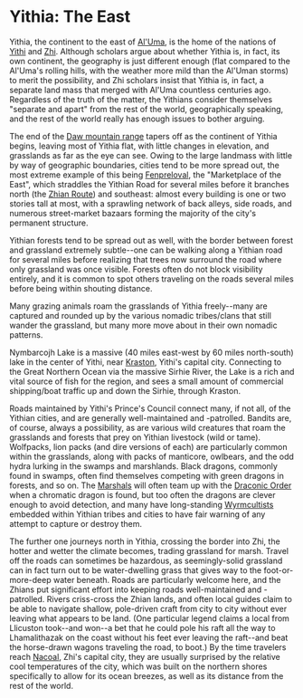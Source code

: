 # Yithia: The East

Yithia, the continent to the east of [Al'Uma](./AlUma.md), is the home of the nations of [Yithi](../Nations/Yithi.md) and [Zhi](../Nations/Zhi.md). Although scholars argue about whether Yithia is, in fact, its own continent, the geography is just different enough (flat compared to the Al'Uma's rolling hills, with the weather more mild than the Al'Uman storms) to merit the possibility, and Zhi scholars insist that Yithia is, in fact, a separate land mass that merged with Al'Uma countless centuries ago. Regardless of the truth of the matter, the Yithians consider themselves "separate and apart" from the rest of the world, geographically speaking, and the rest of the world really has enough issues to bother arguing.

The end of the [Daw mountain range](./DawMountains.md) tapers off as the continent of Yithia begins, leaving most of Yithia flat, with little changes in elevation, and grasslands as far as the eye can see. Owing to the large landmass with little by way of geographic boundaries, cities tend to be more spread out, the most extreme example of this being [Fenpreloval](../Cities/Fenpreloval.md), the "Marketplace of the East", which straddles the Yithian Road for several miles before it branches north (the [Zhian Route](./Roads.md)) and southeast: almost every building is one or two stories tall at most, with a sprawling network of back alleys, side roads, and numerous street-market bazaars forming the majority of the city's permanent structure.

Yithian forests tend to be spread out as well, with the border between forest and grassland extremely subtle--one can be walking along a Yithian road for several miles before realizing that trees now surround the road where only grassland was once visible. Forests often do not block visibility entirely, and it is common to spot others traveling on the roads several miles before being within shouting distance.

Many grazing animals roam the grasslands of Yithia freely--many are captured and rounded up by the various nomadic tribes/clans that still wander the grassland, but many more move about in their own nomadic patterns.

Nymbarcojh Lake is a massive (40 miles east-west by 60 miles north-south) lake in the center of Yithi, near [Kraston](../Cities/Kraston.md), Yithi's capital city. Connecting to the Great Northern Ocean via the massive Sirhie River, the Lake is a rich and vital source of fish for the region, and sees a small amount of commercial shipping/boat traffic up and down the Sirhie, through Kraston.

Roads maintained by Yithi's Prince's Council connect many, if not all, of the Yithian cities, and are generally well-maintained and -patrolled. Bandits are, of course, always a possibility, as are various wild creatures that roam the grasslands and forests that prey on Yithian livestock (wild or tame). Wolfpacks, lion packs (and dire versions of each) are particularly common within the grasslands, along with packs of manticore, owlbears, and the odd hydra lurking in the swamps and marshlands. Black dragons, commonly found in swamps, often find themselves competing with green dragons in forests, and so on. The [Marshals](../Organizations/MilitantOrders/Marshals.md) will often team up with the [Draconic Order](../Organizations/DraconicOrder/DraconicOrder.md) when a chromatic dragon is found, but too often the dragons are clever enough to avoid detection, and many have long-standing [Wyrmcultists](../Organizations/CultOfTheWyrm.md) embedded within Yithian tribes and cities to have fair warning of any attempt to capture or destroy them.

The further one journeys north in Yithia, crossing the border into Zhi, the hotter and wetter the climate becomes, trading grassland for marsh. Travel off the roads can sometimes be hazardous, as seemingly-solid grassland can in fact turn out to be water-dwelling grass that gives way to the foot-or-more-deep water beneath. Roads are particularly welcome here, and the Zhians put significant effort into keeping roads well-maintained and -patrolled. Rivers criss-cross the Zhian lands, and often local guides claim to be able to navigate shallow, pole-driven craft from city to city without ever leaving what appears to be land. (One particular legend claims a local from Llicuston took--and won--a bet that he could pole his raft all the way to Lhamalithazak on the coast without his feet ever leaving the raft--and beat the horse-drawn wagons traveling the road, to boot.) By the time travelers reach [Nacoal](../Cities/Nacoal.md), Zhi's capital city, they are usually surprised by the relative cool temperatures of the city, which was built on the northern shores specifically to allow for its ocean breezes, as well as its distance from the rest of the world.

